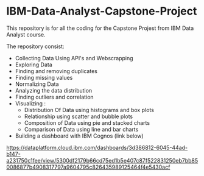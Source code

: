 # IBM-Data-Analyst-Capstone-Project

This repository is for all the coding for the Capstone Projest from IBM Data Analyst course. 

The repository consist:
 - Collecting Data Using API's and Webscrapping
 - Exploring Data
 - Finding and removing duplicates
 - Finding missing values
 - Normalizing Data
 - Analyzing the data distribution
 - Finding outliers and correlation
 - Visualizing :
    - Distribution Of Data using histograms and box plots
    - Relationship using scatter and bubble plots
    - Composition of Data using pie and stacked charts
    - Comparison of Data using line and bar charts
- Building a dashboard with IBM Cognos (link below)

https://dataplatform.cloud.ibm.com/dashboards/3d386812-6045-44ad-b147-a231750c1fee/view/5300df2179b66cd75ed1b5e407c87f522831250eb7bb850086877b4908317797a9604795c826435989125464f4e5430acf
